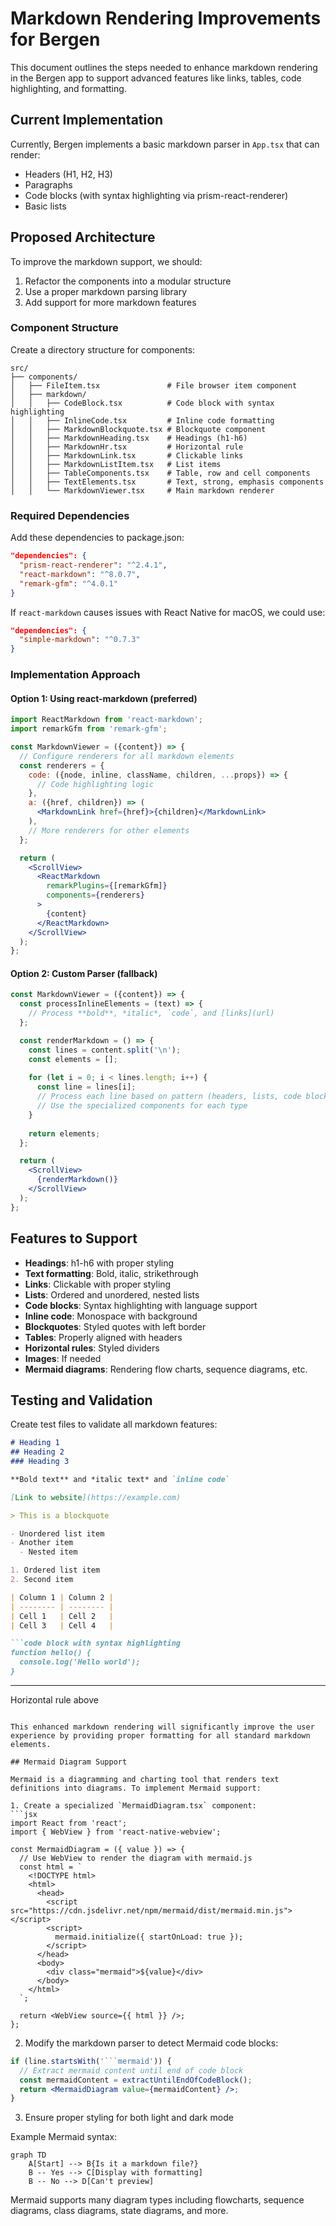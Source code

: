 # Markdown Rendering Improvements for Bergen

This document outlines the steps needed to enhance markdown rendering in the Bergen app to support advanced features like links, tables, code highlighting, and formatting.

## Current Implementation

Currently, Bergen implements a basic markdown parser in `App.tsx` that can render:
- Headers (H1, H2, H3)
- Paragraphs
- Code blocks (with syntax highlighting via prism-react-renderer)
- Basic lists

## Proposed Architecture

To improve the markdown support, we should:

1. Refactor the components into a modular structure
2. Use a proper markdown parsing library
3. Add support for more markdown features

### Component Structure

Create a directory structure for components:

```
src/
├── components/
│   ├── FileItem.tsx               # File browser item component
│   ├── markdown/
│   │   ├── CodeBlock.tsx          # Code block with syntax highlighting
│   │   ├── InlineCode.tsx         # Inline code formatting
│   │   ├── MarkdownBlockquote.tsx # Blockquote component
│   │   ├── MarkdownHeading.tsx    # Headings (h1-h6)
│   │   ├── MarkdownHr.tsx         # Horizontal rule
│   │   ├── MarkdownLink.tsx       # Clickable links
│   │   ├── MarkdownListItem.tsx   # List items
│   │   ├── TableComponents.tsx    # Table, row and cell components
│   │   ├── TextElements.tsx       # Text, strong, emphasis components
│   │   └── MarkdownViewer.tsx     # Main markdown renderer
```

### Required Dependencies

Add these dependencies to package.json:

```json
"dependencies": {
  "prism-react-renderer": "^2.4.1",
  "react-markdown": "^8.0.7",
  "remark-gfm": "^4.0.1"
}
```

If `react-markdown` causes issues with React Native for macOS, we could use:

```json
"dependencies": {
  "simple-markdown": "^0.7.3"
}
```

### Implementation Approach

#### Option 1: Using react-markdown (preferred)

```jsx
import ReactMarkdown from 'react-markdown';
import remarkGfm from 'remark-gfm';

const MarkdownViewer = ({content}) => {
  // Configure renderers for all markdown elements
  const renderers = {
    code: ({node, inline, className, children, ...props}) => {
      // Code highlighting logic
    },
    a: ({href, children}) => (
      <MarkdownLink href={href}>{children}</MarkdownLink>
    ),
    // More renderers for other elements
  };

  return (
    <ScrollView>
      <ReactMarkdown 
        remarkPlugins={[remarkGfm]}
        components={renderers}
      >
        {content}
      </ReactMarkdown>
    </ScrollView>
  );
};
```

#### Option 2: Custom Parser (fallback)

```jsx
const MarkdownViewer = ({content}) => {
  const processInlineElements = (text) => {
    // Process **bold**, *italic*, `code`, and [links](url)
  };

  const renderMarkdown = () => {
    const lines = content.split('\n');
    const elements = [];
    
    for (let i = 0; i < lines.length; i++) {
      const line = lines[i];
      // Process each line based on pattern (headers, lists, code blocks, etc.)
      // Use the specialized components for each type
    }
    
    return elements;
  };

  return (
    <ScrollView>
      {renderMarkdown()}
    </ScrollView>
  );
};
```

## Features to Support

- **Headings**: h1-h6 with proper styling
- **Text formatting**: Bold, italic, strikethrough
- **Links**: Clickable with proper styling
- **Lists**: Ordered and unordered, nested lists
- **Code blocks**: Syntax highlighting with language support
- **Inline code**: Monospace with background
- **Blockquotes**: Styled quotes with left border
- **Tables**: Properly aligned with headers
- **Horizontal rules**: Styled dividers
- **Images**: If needed
- **Mermaid diagrams**: Rendering flow charts, sequence diagrams, etc.

## Testing and Validation

Create test files to validate all markdown features:

```markdown
# Heading 1
## Heading 2
### Heading 3

**Bold text** and *italic text* and `inline code`

[Link to website](https://example.com)

> This is a blockquote

- Unordered list item
- Another item
  - Nested item

1. Ordered list item
2. Second item

| Column 1 | Column 2 |
| -------- | -------- |
| Cell 1   | Cell 2   |
| Cell 3   | Cell 4   |

```code block with syntax highlighting
function hello() {
  console.log('Hello world');
}
```

---

Horizontal rule above
```

This enhanced markdown rendering will significantly improve the user experience by providing proper formatting for all standard markdown elements.

## Mermaid Diagram Support

Mermaid is a diagramming and charting tool that renders text definitions into diagrams. To implement Mermaid support:

1. Create a specialized `MermaidDiagram.tsx` component:
```jsx
import React from 'react';
import { WebView } from 'react-native-webview';

const MermaidDiagram = ({ value }) => {
  // Use WebView to render the diagram with mermaid.js
  const html = `
    <!DOCTYPE html>
    <html>
      <head>
        <script src="https://cdn.jsdelivr.net/npm/mermaid/dist/mermaid.min.js"></script>
        <script>
          mermaid.initialize({ startOnLoad: true });
        </script>
      </head>
      <body>
        <div class="mermaid">${value}</div>
      </body>
    </html>
  `;
  
  return <WebView source={{ html }} />;
};
```

2. Modify the markdown parser to detect Mermaid code blocks:
```jsx
if (line.startsWith('```mermaid')) {
  // Extract mermaid content until end of code block
  const mermaidContent = extractUntilEndOfCodeBlock();
  return <MermaidDiagram value={mermaidContent} />;
}
```

3. Ensure proper styling for both light and dark mode

Example Mermaid syntax:
```mermaid
graph TD
    A[Start] --> B{Is it a markdown file?}
    B -- Yes --> C[Display with formatting]
    B -- No --> D[Can't preview]
```

Mermaid supports many diagram types including flowcharts, sequence diagrams, class diagrams, state diagrams, and more.